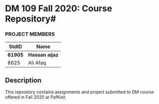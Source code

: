 # DM 109 Fall 2020: Course Repository#
### PROJECT MEMBERS ###
StdID | Name
------------ | -------------
**61905** | **Hassan aijaz** 
8625 | Ali Afaq
 
## Description ##
This repository contains assignments and project submitted to DM course offered in Fall 2020 at PafKiet.
